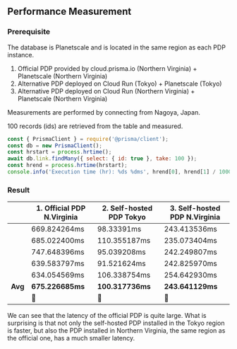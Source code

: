 ## Performance Measurement

### Prerequisite

The database is Planetscale and is located in the same region as each PDP instance.

1. Official PDP provided by cloud.prisma.io (Northern Virginia) + Planetscale (Northern Virginia)
2. Alternative PDP deployed on Cloud Run (Tokyo) + Planetscale (Tokyo)
3. Alternative PDP deployed on Cloud Run (Northern Virginia) + Planetscale (Northern Virginia)

Measurements are performed by connecting from Nagoya, Japan.

100 records (ids) are retrieved from the table and measured.

```js
const { PrismaClient } = require('@prisma/client');
const db = new PrismaClient();
const hrstart = process.hrtime();
await db.link.findMany({ select: { id: true }, take: 100 });
const hrend = process.hrtime(hrstart);
console.info('Execution time (hr): %ds %dms', hrend[0], hrend[1] / 1000_000);
```

### Result

|         | 1. Official PDP N.Virginia | 2. Self-hosted PDP Tokyo | 3. Self-hosted PDP N.Virginia |
|---------|----------------------------|--------------------------|-------------------------------|
|         | 669.824264ms               | 98.33391ms               | 243.413536ms                  |
|         | 685.022400ms               | 110.355187ms             | 235.073404ms                  |
|         | 747.648396ms               | 95.039208ms              | 242.249807ms                  |
|         | 639.583797ms               | 91.521624ms              | 242.825970ms                  |
|         | 634.054569ms               | 106.338754ms             | 254.642930ms                  |
| **Avg** | **675.226685ms**           | **100.317736ms**         | **243.641129ms**              |
|         | 🥉                         | 🥇                       | 🥈                            |

We can see that the latency of the official PDP is quite large.
What is surprising is that not only the self-hosted PDP installed in the Tokyo region is faster, but also the PDP installed in Northern Virginia, the same region as the official one, has a much smaller latency.